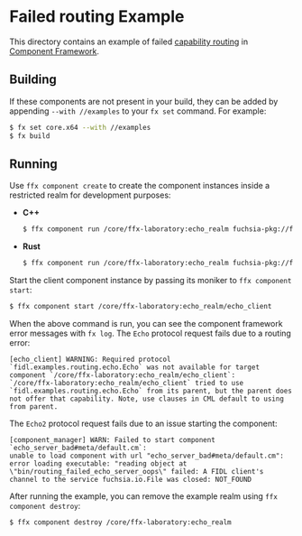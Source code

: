 # Failed routing Example

This directory contains an example of failed
[capability routing](/docs/concepts/components/component_manifests#capability-routing)
in [Component Framework](/docs/concepts/components/introduction.md).

## Building

If these components are not present in your build, they can be added by
appending `--with //examples` to your `fx set` command. For example:

```bash
$ fx set core.x64 --with //examples
$ fx build
```

## Running

Use `ffx component create` to create the component instances inside a restricted
realm for development purposes:

-   **C++**

    ```bash
    $ ffx component run /core/ffx-laboratory:echo_realm fuchsia-pkg://fuchsia.com/components-routing-failed-example-cpp#meta/default.cm
    ```

-   **Rust**

    ```bash
    $ ffx component run /core/ffx-laboratory:echo_realm fuchsia-pkg://fuchsia.com/components-routing-failed-example-rust#meta/default.cm
    ```

Start the client component instance by passing its moniker to
`ffx component start`:

```bash
$ ffx component start /core/ffx-laboratory:echo_realm/echo_client
```

When the above command is run, you can see the component framework error messages
with `fx log`. The `Echo` protocol request fails due to a routing error:

```
[echo_client] WARNING: Required protocol `fidl.examples.routing.echo.Echo` was not available for target component `/core/ffx-laboratory:echo_realm/echo_client`:
`/core/ffx-laboratory:echo_realm/echo_client` tried to use `fidl.examples.routing.echo.Echo` from its parent, but the parent does not offer that capability. Note, use clauses in CML default to using from parent.
```

The `Echo2` protocol request fails due to an issue starting the component:

```
[component_manager] WARN: Failed to start component `echo_server_bad#meta/default.cm`:
unable to load component with url "echo_server_bad#meta/default.cm":
error loading executable: "reading object at \"bin/routing_failed_echo_server_oops\" failed: A FIDL client's channel to the service fuchsia.io.File was closed: NOT_FOUND
```

After running the example, you can remove the example realm using
`ffx component destroy`:

```bash
$ ffx component destroy /core/ffx-laboratory:echo_realm
```
